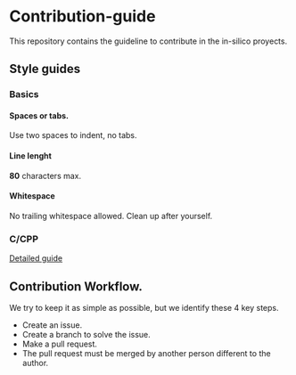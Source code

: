 # Contribution-guide
This repository contains the guideline to contribute in the in-silico proyects.


## Style guides

### Basics

#### Spaces or tabs.

Use two spaces to indent, no tabs.

#### Line lenght

**80**  characters max.

#### Whitespace

No trailing whitespace allowed. Clean up after yourself.

### C/CPP

[Detailed guide](https://github.com/in-silico/Contribution-guide/blob/master/SG-CPP.md)

## Contribution Workflow.

We try to keep it as simple as possible, but we identify these 4 key steps.

- Create an issue.
- Create a branch to solve the issue.
- Make a pull request.
- The pull request must be merged by another person different to the author.


